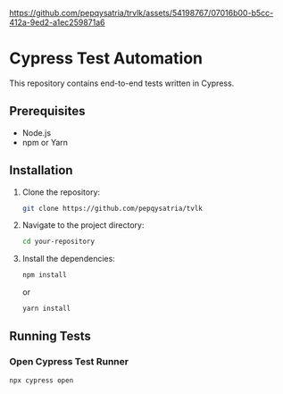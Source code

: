 



https://github.com/pepqysatria/trvlk/assets/54198767/07016b00-b5cc-412a-9ed2-a1ec259871a6



# Cypress Test Automation

This repository contains end-to-end tests written in Cypress.

## Prerequisites

- Node.js
- npm or Yarn

## Installation

1. Clone the repository:
    ```bash
    git clone https://github.com/pepqysatria/tvlk
    ```

2. Navigate to the project directory:
    ```bash
    cd your-repository
    ```

3. Install the dependencies:
    ```bash
    npm install
    ```
    or
    ```bash
    yarn install
    ```

## Running Tests

### Open Cypress Test Runner
```bash
npx cypress open
